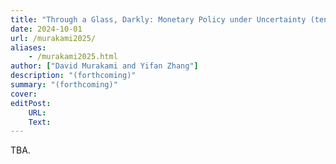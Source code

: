 ```yaml
---
title: "Through a Glass, Darkly: Monetary Policy under Uncertainty (tentative)" 
date: 2024-10-01
url: /murakami2025/
aliases: 
    - /murakami2025.html
author: ["David Murakami and Yifan Zhang"]
description: "(forthcoming)" 
summary: "(forthcoming)" 
cover:
editPost:
    URL: 
    Text:
---
```


TBA.